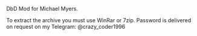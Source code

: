 DbD Mod for Michael Myers.

To extract the archive you must use WinRar or 7zip.
Password is delivered on request on my Telegram: @crazy_coder1996
